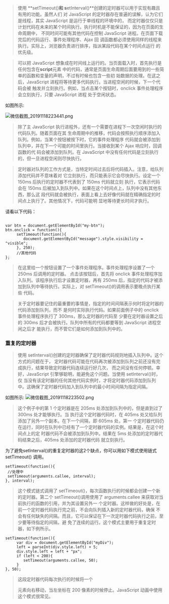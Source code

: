 > 使用 **setTimeout()**和 s**etInterval()**创建的定时器可以用于实现有趣且有用的功能。虽然人们
> 对 JavaScript 的定时器存在普遍的误解，认为它们是线程，其实 JavaScript 是运行于单线程的环境中的，
> 而定时器仅仅只是计划代码在未来的某个时间执行。执行时机是不能保证的，因为在页面的生命周期中，
> 不同时间可能有其他代码在控制 JavaScript 进程。在页面下载完后的代码运行、事件处理程序、Ajax 回
> 调函数都必须使用同样的线程来执行。实际上，浏览器负责进行排序，指派某段代码在某个时间点运行
> 的优先级。

> 可以把 JavaScript 想象成在时间线上运行的。当页面载入时，首先执行是任何包含在**script**元素
> 中的代码，通常是页面生命周期后面要用到的一些简单的函数和变量的声明，不过有时候也包含一些初
> 始数据的处理。在这之后，JavaScript 进程将等待更多代码执行。当进程空闲的时候，下一个代码会被
> 触发并立刻执行。例如，当点击某个按钮时，onclick 事件处理程序会立刻执行，只要 JavaScript 进程
> 处于空闲状态。

如图所示:

![微信截图_20191118223441.png][1]



> 除了主 JavaScript 执行进程外，还有一个需要在进程下一次空闲时执行的代码队列。随着页面在其
> 生命周期中的推移，代码会按照执行顺序添加入队列。例如，当某个按钮被按下时，它的事件处理程序
> 代码就会被添加到队列中，并在下一个可能的时间里执行。当接收到某个 Ajax 响应时，回调函数的代
> 码会被添加到队列。在 JavaScript 中没有任何代码是立刻执行的，但一旦进程空闲则尽快执行。

> 定时器对队列的工作方式是，当特定时间过去后将代码插入。注意，给队列添加代码并不意味着对
> 它立刻执行，而只能表示它会尽快执行。设定一个 150ms 后执行的定时器不代表到了 150ms 代码就立刻
> 执行，它表示代码会在 150ms 后被加入到队列中。如果在这个时间点上，队列中没有其他东西，那么这
> 段代码就会被执行，表面上看上去好像代码就在精确指定的时间点上执行了。其他情况下，代码可能明
> 显地等待更长时间才执行。

请看以下代码：

```
    
var btn = document.getElementById("my-btn");
btn.onclick = function(){
     setTimeout(function(){
        document.getElementById("message").style.visibility = "visible";
     }, 250);
     //其他代码
}; 

```
> 在这里给一个按钮设置了一个事件处理程序。事件处理程序设置了一个 250ms 后调用的定时器。
点击该按钮后，首先将 onclick 事件处理程序加入队列。该程序执行后才设置定时器，再有 250ms
后，指定的代码才被添加到队列中等待执行。实际上，对 setTimeout()的调用表示要晚点执行某些
代码。

> 关于定时器要记住的最重要的事情是，指定的时间间隔表示何时将定时器的代码添加到队列，而不
是何时实际执行代码。如果前面例子中的 onclick 事件处理程序执行了 300ms，那么定时器的代码至
少要在定时器设置之后的 300ms 后才会被执行。队列中所有的代码都要等到 JavaScript 进程空闲之后才
能执行，而不管它们是如何添加到队列中的。

### 重复的定时器
> 使用 setInterval()创建的定时器确保了定时器代码规则地插入队列中。这个方式的问题在于，
定时器代码可能在代码再次被添加到队列之前还没有完成执行，结果导致定时器代码连续运行好几次，
而之间没有任何停顿。幸好，JavaScript 引擎够聪明，能避免这个问题。当使用 setInterval()时，仅
当没有该定时器的任何其他代码实例时，才将定时器代码添加到队列中。这确保了定时器代码加入到队列中的最小时间间隔为指定间隔。

如图所示:
![微信截图_20191118223502.png][2]

> 这个例子中的第 1 个定时器是在 205ms 处添加到队列中的，但是直到过了 300ms 处才能够执行。当
执行这个定时器代码时，在 405ms 处又给队列添加了另外一个副本。在下一个间隔，即 605ms 处，第一
个定时器代码仍在运行，同时在队列中已经有了一个定时器代码的实例。结果是，在这个时间点上的定
时器代码不会被添加到队列中。结果在 5ms 处添加的定时器代码结束之后，405ms 处添加的定时器代码
就立刻执行。

为了避免setInterval()的重复定时器的这2个缺点，你可以用如下模式使用链式setTimeout()
调用。

```
setTimeout(function(){
 //处理中
 setTimeout(arguments.callee, interval);
}, interval); 

```
> 这个模式链式调用了 setTimeout()，每次函数执行的时候都会创建一个新的定时器。第二个
setTimeout()调用使用了 arguments.callee 来获取对当前执行的函数的引用，并为其设置另外一
个定时器。这样做的好处是，在前一个定时器代码执行完之前，不会向队列插入新的定时器代码，确保
不会有任何缺失的间隔。而且，它可以保证在下一次定时器代码执行之前，至少要等待指定的间隔，避
免了连续的运行。这个模式主要用于重复定时器，如下例所示。

```
setTimeout(function(){
     var div = document.getElementById("myDiv");
     left = parseInt(div.style.left) + 5;
     div.style.left = left + "px";
     if (left < 200){ 
        setTimeout(arguments.callee, 50);
     }
}, 50); 
```
> 这段定时器代码每次执行的时候将一个<div>元素向右移动，当左坐标在 200 像素的时候停止。JavaScript 动画中使用这个模式很常见。


  [1]: http://www.qiuyiyang.cn/usr/uploads/2019/11/3694425196.png
  [2]: http://www.qiuyiyang.cn/usr/uploads/2019/11/2441001247.png
